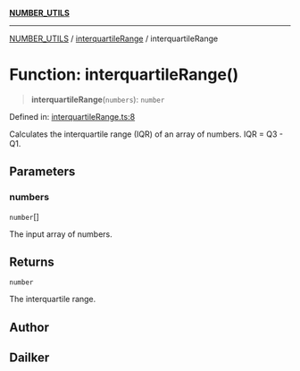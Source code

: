 [**NUMBER_UTILS**](../../README.md)

***

[NUMBER_UTILS](../../README.md) / [interquartileRange](../README.md) / interquartileRange

# Function: interquartileRange()

> **interquartileRange**(`numbers`): `number`

Defined in: [interquartileRange.ts:8](https://github.com/dailker/everyutil/blob/fee6e9b8a6704ceb47f5b1ba754e0cca6cabc7c0/src/number/interquartileRange.ts#L8)

Calculates the interquartile range (IQR) of an array of numbers.
IQR = Q3 - Q1.

## Parameters

### numbers

`number`[]

The input array of numbers.

## Returns

`number`

The interquartile range.

## Author

## Dailker
